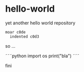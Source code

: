 # hello-world
yet another hello world repository

```code
moar c0de
  indented c0d3
```

so ...

˜˜˜python
import os
print("bla")
˜˜˜

fini
